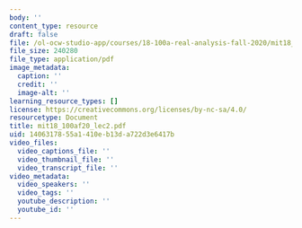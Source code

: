 ```yaml
---
body: ''
content_type: resource
draft: false
file: /ol-ocw-studio-app/courses/18-100a-real-analysis-fall-2020/mit18_100af20_lec26.pdf
file_size: 240280
file_type: application/pdf
image_metadata:
  caption: ''
  credit: ''
  image-alt: ''
learning_resource_types: []
license: https://creativecommons.org/licenses/by-nc-sa/4.0/
resourcetype: Document
title: mit18_100af20_lec2.pdf
uid: 14063178-55a1-410e-b13d-a722d3e6417b
video_files:
  video_captions_file: ''
  video_thumbnail_file: ''
  video_transcript_file: ''
video_metadata:
  video_speakers: ''
  video_tags: ''
  youtube_description: ''
  youtube_id: ''
---
```

